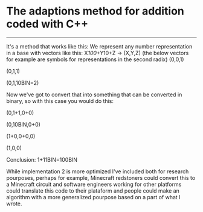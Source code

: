 # The adaptions method for addition coded with C++
------




It's a method that works like this:
We represent any number representation in a base with vectors like this: X*100+Y*10+Z -> (X,Y,Z) (the below vectors for example are symbols for representations in the second radix)
(0,0,1)

(0,1,1)

(0,1,10BIN=2)

Now we've got to convert that into something that can be converted in binary, so with this case you would do this:

(0,1+1,0+0)

(0,10BIN,0+0)

(1+0,0+0,0)

(1,0,0)

Conclusion: 1+11BIN=100BIN

While implementation 2 is more optimized I've included both for research pourposes, perhaps for example, Minecraft redstoners could convert this to a Minecraft circuit and software engineers working for other platforms could translate this code to their plataform and people could make an algorithm with a more generalized pourpose based on a part of what I wrote.
